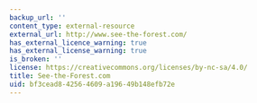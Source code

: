 ```yaml
---
backup_url: ''
content_type: external-resource
external_url: http://www.see-the-forest.com/
has_external_licence_warning: true
has_external_license_warning: true
is_broken: ''
license: https://creativecommons.org/licenses/by-nc-sa/4.0/
title: See-the-Forest.com
uid: bf3cead8-4256-4609-a196-49b148efb72e
---
```

